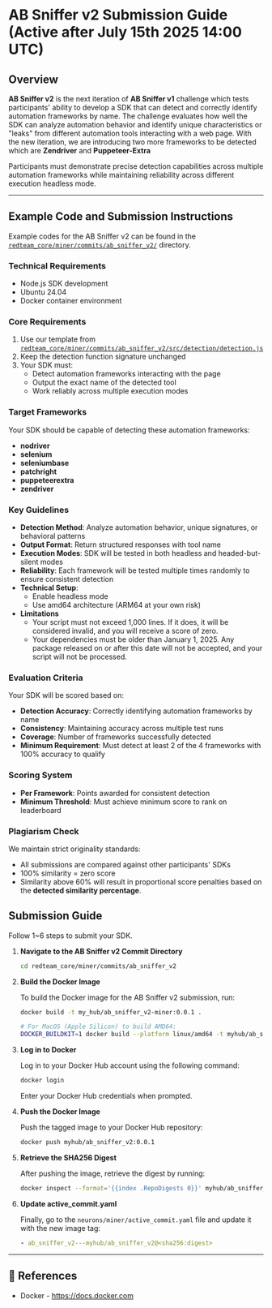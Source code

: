 # AB Sniffer v2 Submission Guide (Active after July 15th 2025 14:00 UTC)

## Overview

**AB Sniffer v2** is the next iteration of **AB Sniffer v1** challenge which tests participants' ability to develop a SDK that can detect and correctly identify automation frameworks by name. The challenge evaluates how well the SDK can analyze automation behavior and identify unique characteristics or "leaks" from different automation tools interacting with a web page. With the new iteration, we are introducing two more frameworks to be detected which are **Zendriver** and **Puppeteer-Extra**

Participants must demonstrate precise detection capabilities across multiple automation frameworks while maintaining reliability across different execution headless mode.

---

## Example Code and Submission Instructions

Example codes for the AB Sniffer v2 can be found in the [`redteam_core/miner/commits/ab_sniffer_v2/`](https://github.com/RedTeamSubnet/RedTeam/blob/main/redteam_core/miner/commits/ab_sniffer_v2/) directory.

### Technical Requirements

- Node.js SDK development
- Ubuntu 24.04
- Docker container environment

### Core Requirements

1. Use our template from [`redteam_core/miner/commits/ab_sniffer_v2/src/detection/detection.js`](https://github.com/RedTeamSubnet/RedTeam/blob/main/redteam_core/miner/commits/ab_sniffer_v2/src/detection/detection.js)
2. Keep the detection function signature unchanged
3. Your SDK must:
   - Detect automation frameworks interacting with the page
   - Output the exact name of the detected tool
   - Work reliably across multiple execution modes

### Target Frameworks

Your SDK should be capable of detecting these automation frameworks:

- **nodriver**
- **selenium**  
- **seleniumbase**
- **patchright**
- **puppeteerextra**
- **zendriver**

### Key Guidelines

- **Detection Method**: Analyze automation behavior, unique signatures, or behavioral patterns
- **Output Format**: Return structured responses with tool name
- **Execution Modes**: SDK will be tested in both headless and headed-but-silent modes
- **Reliability**: Each framework will be tested multiple times randomly to ensure consistent detection
- **Technical Setup**:
    - Enable headless mode
    - Use amd64 architecture (ARM64 at your own risk)
- **Limitations**
    - Your script must not exceed 1,000 lines. If it does, it will be considered invalid, and you will receive a score of zero.
    - Your dependencies must be older than January 1, 2025. Any package released on or after this date will not be accepted, and your script will not be processed.

### Evaluation Criteria

Your SDK will be scored based on:

- **Detection Accuracy**: Correctly identifying automation frameworks by name
- **Consistency**: Maintaining accuracy across multiple test runs
- **Coverage**: Number of frameworks successfully detected
- **Minimum Requirement**: Must detect at least 2 of the 4 frameworks with 100% accuracy to qualify

### Scoring System

- **Per Framework**: Points awarded for consistent detection
- **Minimum Threshold**: Must achieve minimum score to rank on leaderboard

### Plagiarism Check

We maintain strict originality standards:

- All submissions are compared against other participants' SDKs
- 100% similarity = zero score
- Similarity above 60% will result in proportional score penalties based on the **detected similarity percentage**.

## Submission Guide

Follow 1~6 steps to submit your SDK.

1. **Navigate to the AB Sniffer v2 Commit Directory**

    ```bash
    cd redteam_core/miner/commits/ab_sniffer_v2
    ```

2. **Build the Docker Image**

    To build the Docker image for the AB Sniffer v2 submission, run:

    ```bash
    docker build -t my_hub/ab_sniffer_v2-miner:0.0.1 .

    # For MacOS (Apple Silicon) to build AMD64:
    DOCKER_BUILDKIT=1 docker build --platform linux/amd64 -t myhub/ab_sniffer_v2-miner:0.0.1 .
    ```

3. **Log in to Docker**

    Log in to your Docker Hub account using the following command:

    ```bash
    docker login
    ```

    Enter your Docker Hub credentials when prompted.

4. **Push the Docker Image**

    Push the tagged image to your Docker Hub repository:

    ```bash
    docker push myhub/ab_sniffer_v2:0.0.1
    ```

5. **Retrieve the SHA256 Digest**

    After pushing the image, retrieve the digest by running:

    ```bash
    docker inspect --format='{{index .RepoDigests 0}}' myhub/ab_sniffer_v2:0.0.1
    ```

6. **Update active_commit.yaml**

    Finally, go to the `neurons/miner/active_commit.yaml` file and update it with the new image tag:

    ```yaml
    - ab_sniffer_v2---myhub/ab_sniffer_v2@<sha256:digest>
    ```

---

## 📑 References

- Docker - <https://docs.docker.com>
